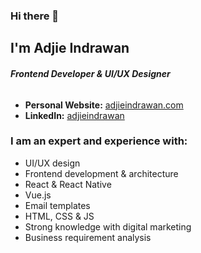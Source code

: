 ### Hi there 👋

## I'm Adjie Indrawan

###### ***Frontend Developer & UI/UX Designer***

* **Personal Website:** [adjieindrawan.com](https://adjieindrawan.com/)
* **LinkedIn:** [adjieindrawan](https://www.linkedin.com/in/adjieindrawan/)


### I am an expert and experience with:

* UI/UX design  
* Frontend development & architecture  
* React & React Native  
* Vue.js  
* Email templates  
* HTML, CSS & JS  
* Strong knowledge with digital marketing  
* Business requirement analysis
